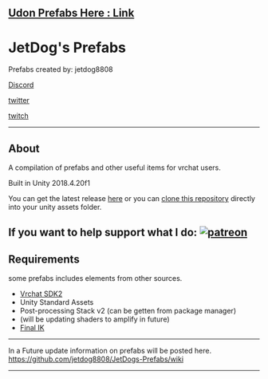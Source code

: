 ## [Udon Prefabs Here : Link](https://github.com/jetdog8808/Jetdogs-Prefabs-Udon)

# JetDog's Prefabs

Prefabs created by: jetdog8808

[Discord](https://discord.gg/qksGqMD)

[twitter](https://twitter.com/jetdog8808_dev)

[twitch](https://www.twitch.tv/jetdog8808)

----------
## About
A compilation of prefabs and other useful items for vrchat users.

Built in Unity 2018.4.20f1

You can get the latest release [here](https://github.com/jetdog8808/JetDogs-Prefabs/releases) or you can [clone this repository](https://services.github.com/on-demand/github-desktop/clone-repository-github-desktop) directly into your unity assets folder.

If you want to help support what I do: [![patreon](https://c5.patreon.com/external/logo/become_a_patron_button.png)](https://www.patreon.com/bePatron?u=18920865)
----------
## Requirements

some prefabs includes elements from other sources.
* [Vrchat SDK2](https://vrchat.com/download/sdk)
* Unity Standard Assets
* Post-processing Stack v2 (can be getten from package manager)
* (will be updating shaders to amplify in future)
* [Final IK](https://assetstore.unity.com/packages/tools/animation/final-ik-14290)
-----------------------------------------------------

In a Future update information on prefabs will be posted here. 
https://github.com/jetdog8808/JetDogs-Prefabs/wiki

-----------------------------------------------------
